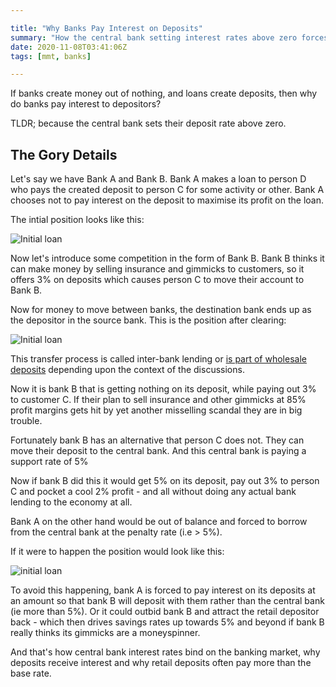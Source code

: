 ```yaml
---

title: "Why Banks Pay Interest on Deposits"
summary: "How the central bank setting interest rates above zero forces banks to pay interest on deposits"
date: 2020-11-08T03:41:06Z
tags: [mmt, banks]

---
```


If banks create money out of nothing, and loans create deposits, then why do banks pay interest to depositors?

TLDR; because the central bank sets their deposit rate above zero.

## The Gory Details

Let's say we have Bank A and Bank B. Bank A makes a loan to person D
who pays the created deposit to person C for some activity or other. Bank A
chooses not to pay interest on the deposit to maximise its profit on the loan.

The intial position looks like this:

![Initial loan](images/initial-loan.png)

Now let's introduce some competition in the form of Bank B. Bank B thinks
it can make money by selling insurance and gimmicks to customers, so it
offers 3% on deposits which causes person C to move their account to Bank B.

Now for money to move between banks, the destination bank ends up 
as the depositor in the source bank. This is the position after clearing:

![Initial loan](images/after-clearing.png)

This transfer process is called inter-bank lending or [is part of
wholesale deposits][1] depending upon the context of the discussions.

Now it is bank B that is getting nothing on its deposit, while paying
out 3% to customer C. If their plan to sell insurance and other gimmicks
at 85% profit margins gets hit by yet another misselling scandal they
are in big trouble.

Fortunately bank B has an alternative that person C does not. They can
move their deposit to the central bank. And this central bank is paying
a support rate of 5%

Now if bank B did this it would get 5% on its deposit, pay out 3% to person C
and pocket a cool 2% profit - and all without doing any actual bank lending
to the economy at all.

Bank A on the other hand would be out of balance and forced to borrow
from the central bank at the penalty rate (i.e > 5%). 

If it were to happen the position would look like this:

![initial loan](images/central-bank-cleared.png)

To avoid this happening, bank A is forced to pay interest on its deposits
at an amount so that bank B will deposit with them rather than the central bank (ie
more than 5%). Or it could outbid bank B and attract the retail depositor
back - which then drives savings rates up towards 5% and beyond if bank
B really thinks its gimmicks are a moneyspinner.

And that's how central bank interest rates
bind on the banking market, why deposits receive interest and why retail
deposits often pay more than the base rate.

[1]: https://www.bankofengland.co.uk/-/media/boe/files/quarterly-bulletin/2014/bank-funding-costs-what-are-they-what-determines-them-and-why-do-they-matter.pdf
